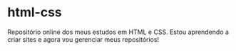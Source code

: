 # html-css
Repositório online dos meus estudos em HTML e CSS.
Estou aprendendo a criar sites e agora vou gerenciar meus repositórios!

